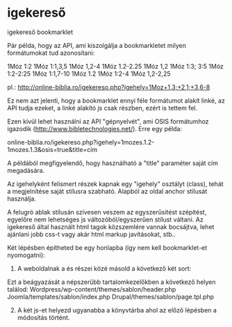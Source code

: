 igekereső
=========

igekereső bookmarklet

Pár példa, hogy az API, ami kiszolgálja a bookmarkletet milyen formátumokat
tud azonosítani:

1Móz 1:2		1Móz 1:1,3,5		1Móz 1,2-4			1Móz 1.2-2.25
1Móz 1,2		1Móz 1:3; 3:5		1Móz 1:2-2:25		1Móz 1:1,7-10
1Móz 1.2		1Móz 1:2-4			1Móz 1,2-2,25		

pl.: http://online-biblia.ro/igekereso.php?igehely=1Moz+1,3;+2,1;+3,6-8

Ez nem azt jelenti, hogy a bookmarklet ennyi féle formátumot alakít linké, az 
API tudja ezeket, a linké alakító js csak részben, ezért is tettem fel. 

Ezen kívül lehet használni az API "gépnyelvét", ami OSIS formátumhoz igazodik
(http://www.bibletechnologies.net/). Erre egy példa:

online-biblia.ro/igekereso.php?igehely=1mozes.1.2-1mozes.1.3&osis=true&title=cím

A példából megfigyelendő, hogy használható a "title" paraméter saját cím megadására.

Az igehelyként felismert részek kapnak egy "igehely" osztályt (class), tehát a
megjelnítése saját stílusra szabható. Alapból az oldal anchor stílusát használja.

A felugró ablak stílusán szívesen veszem az egyszerűsítést szépítést, egyelőre
nem lehetséges js változóból/egyszerűen stílust váltani. Az igekereső által
használt html tagok közszemlére vannak bocsájtva, lehet ajánlani jobb css-t vagy
akár html markup javításokat, stb..

Két lépésben építheted be egy honlapba (így nem kell bookmarklet-et nyomogatni):

1. A weboldalnak a <head> és </head> részei közé másold a következő két sort:
<script type="text/javascript" src="igezopopup.js"></script>
<script type="text/javascript" src="reforbit.js"> </script>
Ezt a beágyazását a népszerűbb tartalomkezelőkben a következő helyen találod:
Wordpress/wp-content/themes/sablon/header.php
Joomla/templates/sablon/index.php
Drupal/themes/sablon/page.tpl.php

2. A két js-et helyezd ugyanabba a könyvtárba ahol az előző lépésben a módosítás
történt.